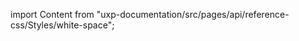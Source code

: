 
import Content from "uxp-documentation/src/pages/api/reference-css/Styles/white-space";

<Content query="product=photoshop"/>
